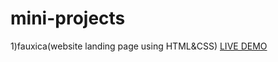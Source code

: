 # mini-projects
1)fauxica(website landing page using HTML&CSS)
<a href=https://hafis1017.github.io/mini-projects/fauxica/>LIVE DEMO</A>
